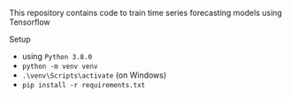 This repository contains code to train time series forecasting models using Tensorflow

Setup
  - using `Python 3.8.0`
  - `python -m venv venv`
  - `.\venv\Scripts\activate` (on Windows)
  - `pip install -r requirements.txt`

